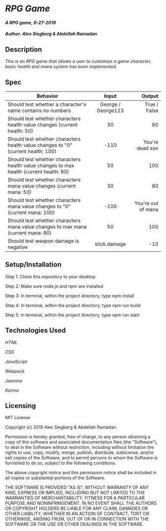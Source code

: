 # _RPG Game_

#### _A RPG game, 6-27-2019_

#### _Author: Alex Siegberg & Abdellah Ramadan_

## Description

_This is an RPG game that allows a user to customize a game character, basic health and mana system has been implemented._

## Spec

| Behavior | Input | Output |
| ------------- |:-------------:| -----:|
| Should test whether a character's name contains no numbers | George / George123 | True / False |
| Should test whether characters health value changes (current health: 50) | 30 | 80 |
| Should test whether characters health value changes to "0" (current health: 100) | -110 | You're dead son |
| Should test whether characters health value changes to max health (current health: 90) | 50 | 100 |
| Should test whether characters mana value changes (current mana: 50) | 30 | 80 |
| Should test whether characters mana value changes to "0" (current mana: 100) | -100 | You're out of mana |
| Should test whether characters mana value changes to max mana (current mana: 90) | 50 | 100 |
| Should test weapon damage is negative | stick.damage | -10 |

## Setup/Installation

Step 1: Clone this repository to your desktop

Step 2: Make sure node.js and npm are installed

Step 3: In terminal, within the project directory, type npm install

Step 4: In terminal, within the project directory, type npm run build

Step 5: In terminal, within the project directory, type npm run start

## Technologies Used

_HTML_

_CSS_

_JavaScript_

_Webpack_

_Jasmine_

_Karma_

## Licensing

MIT License

Copyright (c) 2019 Alex Siegberg & Abdellah Ramadan

Permission is hereby granted, free of charge, to any person obtaining a copy
of this software and associated documentation files (the "Software"), to deal
in the Software without restriction, including without limitation the rights
to use, copy, modify, merge, publish, distribute, sublicense, and/or sell
copies of the Software, and to permit persons to whom the Software is
furnished to do so, subject to the following conditions:

The above copyright notice and this permission notice shall be included in all
copies or substantial portions of the Software.

THE SOFTWARE IS PROVIDED "AS IS", WITHOUT WARRANTY OF ANY KIND, EXPRESS OR
IMPLIED, INCLUDING BUT NOT LIMITED TO THE WARRANTIES OF MERCHANTABILITY,
FITNESS FOR A PARTICULAR PURPOSE AND NONINFRINGEMENT. IN NO EVENT SHALL THE
AUTHORS OR COPYRIGHT HOLDERS BE LIABLE FOR ANY CLAIM, DAMAGES OR OTHER
LIABILITY, WHETHER IN AN ACTION OF CONTRACT, TORT OR OTHERWISE, ARISING FROM,
OUT OF OR IN CONNECTION WITH THE SOFTWARE OR THE USE OR OTHER DEALINGS IN THE
SOFTWARE.
